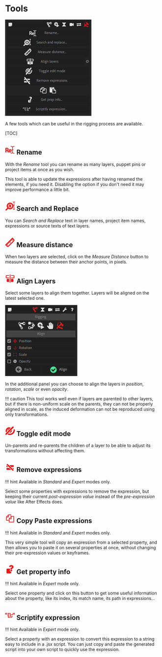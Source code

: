 # Tools

![](img\duik-screenshots\tools-panel.PNG)

A few tools which can be useful in the rigging process are available.

[TOC]

## ![](img/duik-icons/rename_r.png) Rename

With the *Rename* tool you can rename as many layers, puppet pins or project items at once as you wish.

This tool is able to update the expressions after having renamed the elements, if you need it. Disabling the option if you don't need it may improve performance a little bit.

## ![](img/duik-icons/searchreplace_r.png) Search and Replace

You can *Search and Replace* text in layer names, project item names, expressions or source texts of text layers.

## ![](img/duik-icons/measure_r.png) Measure distance

When two layers are selected, click on the *Measure Distance* button to measure the distance between their anchor points, in pixels.

## ![](img/duik-icons/align_r.png) Align Layers

Select some layers to align them together. Layers will be aligned on the latest selected one.

![](img\duik-screenshots\S-Rigging\S-Rigging-Tools\Align.PNG)

In the additional panel you can choose to align the layers in *position*, *rotation*, *scale* or even *opacity*.

!!! caution
    This tool works well even if layers are parented to other layers, but if there is non-uniform scale on the parents, they can not be properly aligned in scale, as the induced deformation can not be reproduced using only transformations.

## ![](img/duik-icons/unlink_r.png) Toggle edit mode

Un-parents and re-parents the children of a layer to be able to adjust its transformations without affecting them.

## ![](img/duik-icons/removeexpression_r.png) Remove expressions

!!! hint
    Available in _Standard_ and _Expert_ modes only. 

Select some properties with expressions to remove the expression, but keeping their current *post-expression value* instead of the *pre-expression value* like After Effects does.

## ![](img/duik-icons/copy_r.png) Copy Paste expressions

!!! hint
    Available in _Standard_ and _Expert_ modes only. 

This very simple tool will copy an expression from a selected property, and then allows you to paste it on several properties at once, without changing their pre-expression values or keyframes.

## ![](img/duik-icons/propinfo_r.png) Get property info

!!! hint
    Available in _Expert_ mode only.  

Select one property and click on this button to get some useful information about the property, like its index, its match name, its path in expressions...

## ![](img/duik-icons/scriptify_r.png) Scriptify expression

!!! hint
    Available in _Expert_ mode only.  

Select a property with an expression to convert this expression to a string easy to include in a .jsx script. You can just copy and paste the generated script into your own script to quickly use the expression.
